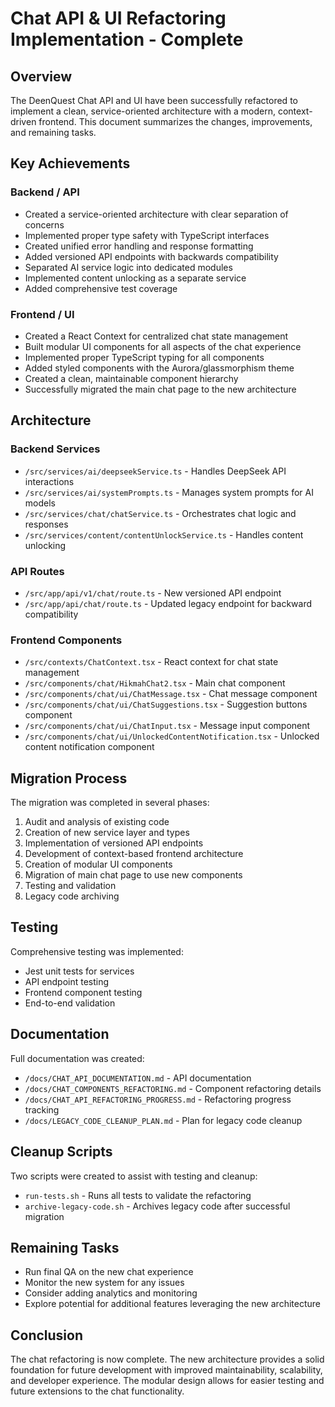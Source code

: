 # Chat API & UI Refactoring Implementation - Complete

## Overview

The DeenQuest Chat API and UI have been successfully refactored to implement a clean, service-oriented architecture with a modern, context-driven frontend. This document summarizes the changes, improvements, and remaining tasks.

## Key Achievements

### Backend / API
- Created a service-oriented architecture with clear separation of concerns
- Implemented proper type safety with TypeScript interfaces
- Created unified error handling and response formatting
- Added versioned API endpoints with backwards compatibility
- Separated AI service logic into dedicated modules
- Implemented content unlocking as a separate service
- Added comprehensive test coverage

### Frontend / UI
- Created a React Context for centralized chat state management
- Built modular UI components for all aspects of the chat experience
- Implemented proper TypeScript typing for all components
- Added styled components with the Aurora/glassmorphism theme
- Created a clean, maintainable component hierarchy
- Successfully migrated the main chat page to the new architecture

## Architecture

### Backend Services
- `/src/services/ai/deepseekService.ts` - Handles DeepSeek API interactions
- `/src/services/ai/systemPrompts.ts` - Manages system prompts for AI models
- `/src/services/chat/chatService.ts` - Orchestrates chat logic and responses
- `/src/services/content/contentUnlockService.ts` - Handles content unlocking

### API Routes
- `/src/app/api/v1/chat/route.ts` - New versioned API endpoint
- `/src/app/api/chat/route.ts` - Updated legacy endpoint for backward compatibility

### Frontend Components
- `/src/contexts/ChatContext.tsx` - React context for chat state management
- `/src/components/chat/HikmahChat2.tsx` - Main chat component
- `/src/components/chat/ui/ChatMessage.tsx` - Chat message component
- `/src/components/chat/ui/ChatSuggestions.tsx` - Suggestion buttons component
- `/src/components/chat/ui/ChatInput.tsx` - Message input component
- `/src/components/chat/ui/UnlockedContentNotification.tsx` - Unlocked content notification component

## Migration Process

The migration was completed in several phases:
1. Audit and analysis of existing code
2. Creation of new service layer and types
3. Implementation of versioned API endpoints
4. Development of context-based frontend architecture
5. Creation of modular UI components
6. Migration of main chat page to use new components
7. Testing and validation
8. Legacy code archiving

## Testing

Comprehensive testing was implemented:
- Jest unit tests for services
- API endpoint testing
- Frontend component testing
- End-to-end validation

## Documentation

Full documentation was created:
- `/docs/CHAT_API_DOCUMENTATION.md` - API documentation
- `/docs/CHAT_COMPONENTS_REFACTORING.md` - Component refactoring details
- `/docs/CHAT_API_REFACTORING_PROGRESS.md` - Refactoring progress tracking
- `/docs/LEGACY_CODE_CLEANUP_PLAN.md` - Plan for legacy code cleanup

## Cleanup Scripts

Two scripts were created to assist with testing and cleanup:
- `run-tests.sh` - Runs all tests to validate the refactoring
- `archive-legacy-code.sh` - Archives legacy code after successful migration

## Remaining Tasks

- Run final QA on the new chat experience
- Monitor the new system for any issues
- Consider adding analytics and monitoring
- Explore potential for additional features leveraging the new architecture

## Conclusion

The chat refactoring is now complete. The new architecture provides a solid foundation for future development with improved maintainability, scalability, and developer experience. The modular design allows for easier testing and future extensions to the chat functionality.
